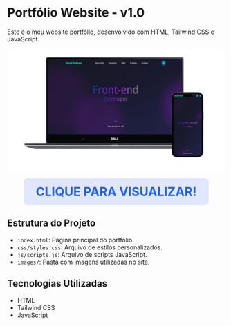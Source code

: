# Portfólio Website - v1.0

Este é o meu website portfólio, desenvolvido com HTML, Tailwind CSS e JavaScript.

<p align="center">
  <a href="https://davydportfoliowebsite.vercel.app/" target="_blank">
    <img src="/images/mocup-desktop-mobile.svg/" alt="Demonstração do Portfólio" width="900"/>
  </a>
</p>
  <div align="center">
    <strong style="font-size:2em; color:#2563eb; background:#e0e7ff; padding:0.5em 1em; border-radius:8px; display:inline-block;">
        CLIQUE PARA VISUALIZAR!
    </strong>
</div>
</p>



## Estrutura do Projeto
- `index.html`: Página principal do portfólio.
- `css/styles.css`: Arquivo de estilos personalizados.
- `js/scripts.js`: Arquivo de scripts JavaScript.
- `images/`: Pasta com imagens utilizadas no site.

## Tecnologias Utilizadas
- HTML
- Tailwind CSS
- JavaScript
